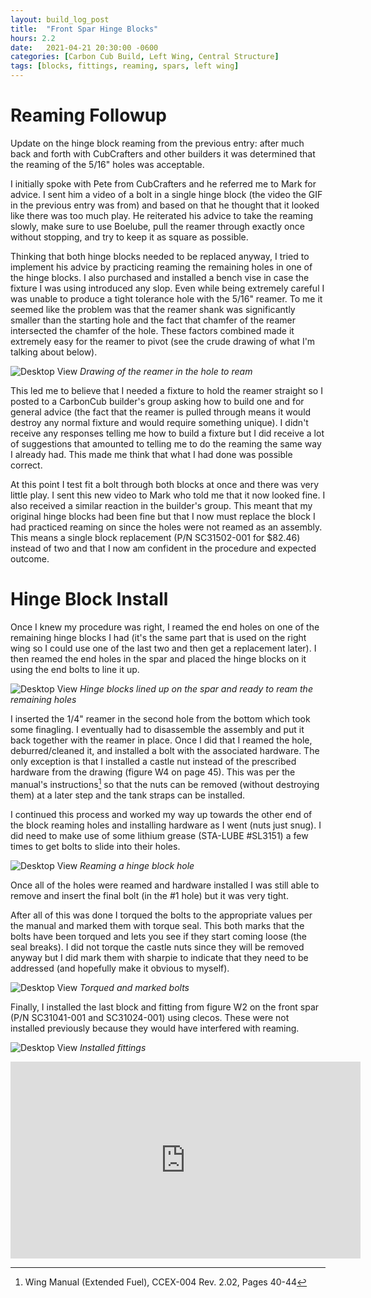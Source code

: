```yaml
---
layout: build_log_post
title:  "Front Spar Hinge Blocks"
hours: 2.2
date:   2021-04-21 20:30:00 -0600
categories: [Carbon Cub Build, Left Wing, Central Structure]
tags: [blocks, fittings, reaming, spars, left wing]
---
```

# Reaming Followup

Update on the hinge block reaming from the previous entry: after much back and forth with CubCrafters and other builders it was determined that the reaming of the 5/16" holes was acceptable.

I initially spoke with Pete from CubCrafters and he referred me to Mark for advice. I sent him a video of a bolt in a single hinge block (the video the GIF in the previous entry was from) and based on that he thought that it looked like there was too much play. He reiterated his advice to take the reaming slowly, make sure to use Boelube, pull the reamer through exactly once without stopping, and try to keep it as square as possible.

Thinking that both hinge blocks needed to be replaced anyway, I tried to implement his advice by practicing reaming the remaining holes in one of the hinge blocks. I also purchased and installed a bench vise in case the fixture I was using introduced any slop. Even while being extremely careful I was unable to produce a tight tolerance hole with the 5/16" reamer. To me it seemed like the problem was that the reamer shank was significantly smaller than the starting hole and the fact that chamfer of the reamer intersected the chamfer of the hole. These factors combined made it extremely easy for the reamer to pivot (see the crude drawing of what I'm talking about below).

![Desktop View](/assets/img/posts/2021-04-21-front-spar-hinge-blocks/reamer_drawing.jpg)
_Drawing of the reamer in the hole to ream_

This led me to believe that I needed a fixture to hold the reamer straight so I posted to a CarbonCub builder's group asking how to build one and for general advice (the fact that the reamer is pulled through means it would destroy any normal fixture and would require something unique). I didn't receive any responses telling me how to build a fixture but I did receive a lot of suggestions that amounted to telling me to do the reaming the same way I already had. This made me think that what I had done was possible correct.

At this point I test fit a bolt through both blocks at once and there was very little play. I sent this new video to Mark who told me that it now looked fine. I also received a similar reaction in the builder's group. This meant that my original hinge blocks had been fine but that I now must replace the block I had practiced reaming on since the holes were not reamed as an assembly. This means a single block replacement (P/N SC31502-001 for $82.46) instead of two and that I now am confident in the procedure and expected outcome.

# Hinge Block Install

Once I knew my procedure was right, I reamed the end holes on one of the remaining hinge blocks I had (it's the same part that is used on the right wing so I could use one of the last two and then get a replacement later). I then reamed the end holes in the spar and placed the hinge blocks on it using the end bolts to line it up. 

![Desktop View](/assets/img/posts/2021-04-21-front-spar-hinge-blocks/blocks_on_spar.png)
_Hinge blocks lined up on the spar and ready to ream the remaining holes_

I inserted the 1/4" reamer in the second hole from the bottom which took some finagling. I eventually had to disassemble the assembly and put it back together with the reamer in place. Once I did that I reamed the hole, deburred/cleaned it, and installed a bolt with the associated hardware. The only exception is that I installed a castle nut instead of the prescribed hardware from the drawing (figure W4 on page 45). This was per the manual's instructions[^section-3-ref] so that the nuts can be removed (without destroying them) at a later step and the tank straps can be installed.

I continued this process and worked my way up towards the other end of the block reaming holes and installing hardware as I went (nuts just snug). I did need to make use of some lithium grease (STA-LUBE #SL3151) a few times to get bolts to slide into their holes.

![Desktop View](/assets/img/posts/2021-04-21-front-spar-hinge-blocks/reaming_middle_hole.png)
_Reaming a hinge block hole_

Once all of the holes were reamed and hardware installed I was still able to remove and insert the final bolt (in the #1 hole) but it was very tight.

After all of this was done I torqued the bolts to the appropriate values per the manual and marked them with torque seal. This both marks that the bolts have been torqued and lets you see if they start coming loose (the seal breaks). I did not torque the castle nuts since they will be removed anyway but I did mark them with sharpie to indicate that they need to be addressed (and hopefully make it obvious to myself).

![Desktop View](/assets/img/posts/2021-04-21-front-spar-hinge-blocks/torqued_bolts.png)
_Torqued and marked bolts_

Finally, I installed the last block and fitting from figure W2 on the front spar (P/N SC31041-001 and SC31024-001) using clecos. These were not installed previously because they would have interfered with reaming.

![Desktop View](/assets/img/posts/2021-04-21-front-spar-hinge-blocks/installed_fittings.png)
_Installed fittings_

<iframe width="560" height="315" src="https://www.youtube.com/embed/KGFBD4QoSYk" title="YouTube video player" frameborder="0" allow="accelerometer; autoplay; clipboard-write; encrypted-media; gyroscope; picture-in-picture" allowfullscreen></iframe>

[^section-3-ref]: Wing Manual (Extended Fuel), CCEX-004 Rev. 2.02, Pages 40-44